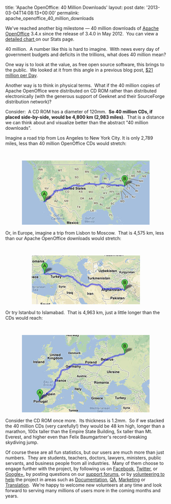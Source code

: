 title: 'Apache OpenOffice: 40 Million Downloads'
layout: post
date: '2013-03-04T14:08:13+00:00'
permalink: apache_openoffice_40_million_downloads

<p>We've reached another big milestone <span class="st">— 40 million downloads of <a href="http://www.openoffice.org/">Apache OpenOffice</a> 3.4.x since the release of 3.4.0 in May 2012.&nbsp; You can view a <a href="http://www.openoffice.org/stats/downloads.html">detailed chart </a>on our Stats page. </span></p><span class="st"> 
    <p>40 million.&nbsp; A number like this is hard to imagine.&nbsp; With news every day of government budgets and deficits in the trillions, what does 40 million mean?</p> 
    <p>One way is to look at the value, as free open source software, this brings to the public.&nbsp; We looked at it from this angle in a previous blog post, <a href="https://blogs.apache.org/OOo/entry/21_million_per_day">$21 million per Day</a>.</p> 
    <p>Another way is to think in physical terms.&nbsp; What if the 40 million copies of Apache OpenOffice were distributed on CD ROM rather than distributed electronically (with the generous support of Geeknet and their SourceForge distribution network)?</p> 
    <p>Consider:&nbsp; A CD ROM has a diameter of 120mm.&nbsp; <b>So 40 million CDs, if placed side-by-side, would be 4,800 km (2,983 miles)</b>.&nbsp; That is a distance we can think about and visualize better than the abstract &quot;40 million downloads&quot;.</p> 
    <p>Imagine a road trip from Los Angeles to New York City. It is only 2,789 miles, less than 40 million OpenOffice CDs would stretch:</p></span><span class="st"> 
    <p> </p></span> 
  <p><span class="st"><br /></span></p> 
  <p align="center"> 
  <a href="https://maps.google.com/maps?saddr=Los+Angeles,+CA&amp;daddr=New+York,+NY&amp;hl=en&amp;sll=34.052234,-118.243685&amp;sspn=0.87496,2.113495&amp;geocode=FYqYBwIdm77z-CkT2ifcXcfCgDH0CEYlb98v4g%3BFXFAbQIdK8KW-yk7CD_TpU_CiTFi_nfhBo8LyA&amp;oq=new+york+cit&amp;mra=ls&amp;t=m&amp;z=5">
  <img alt="L.A. to NYC" src="../images/blog/apache_openoffice_40_million_downloads_L.A._to_NYC.jpeg" />
  </a></p> 
  <p> </p> 
  <p>Or, in Europe, imagine a trip from Lisbon to Moscow.&nbsp; That is 4,575 km, less than our Apache OpenOffice downloads would stretch:</p> 
  <p><br /></p> 
  <div align="center"><a href="https://maps.google.com/maps?saddr=Lisbon,+Portugal&amp;daddr=Moscow,+Russia&amp;hl=en&amp;sll=37.904456,-96.124051&amp;sspn=26.56465,67.631836&amp;geocode=FbPmTgIdrGF0_yk78-RhGjMZDTHQNpDkvesABA%3BFQ6sUgMdgBc-AinJsNRz_Eq1RjFMz1dXzNZEPQ&amp;oq=mosc&amp;mra=ls&amp;t=m&amp;z=5">
  <img alt="Lisbon to Moscow" src="../images/blog/apache_openoffice_40_million_downloads_Istanbul_to_Iislamabad.jpeg" /></a></div> 
  <p> </p> 
  <p>Or try Istanbul to Islamabad.&nbsp; That is 4,963 km, just a little longer than the CDs would reach:</p> 
  <p><br /></p> 
  <p align="center">
  <a href="https://maps.google.com/maps?saddr=Istanbul,+Turkey&amp;daddr=Islamabad,+Pakistan&amp;hl=en&amp;ll=37.335224,51.020508&amp;spn=26.757286,67.631836&amp;sll=48.253941,33.310547&amp;sspn=22.527318,67.631836&amp;geocode=FdawcQIdQCe6ASlrCGgABKfKFDHQsAG8mP7M4Q%3BFYd_AgIdw9BaBCkvcpF40L_fODG2Ats7XFFZYA&amp;oq=islam&amp;mra=ls&amp;t=m&amp;z=5">
  <img alt="Istanbul to Iislamabad.jpg" src="../images/blog/apache_openoffice_40_million_downloads_Lisbon_to_Moscow.jpeg" />
  </a> </p> 
  <p>Consider the CD ROM once more.&nbsp; Its thickness is 1.2mm.&nbsp; So if we stacked the 40 million CDs (very carefully!) they would be 48 km high, longer than a marathon, 100x taller than the Empire State Building, 5x taller than Mt. Everest, and higher even than  Felix Baumgartner's record-breaking skydiving jump.<br /></p> 
  <p>Of course these are all fun statistics, but our users are much more than just numbers.&nbsp; They are students, teachers, doctors, lawyers, ministers, public servants, and business people from all industries.&nbsp; Many of them choose to engage further with the project, by following us on <a href="https://www.facebook.com/ApacheOO">Facebook</a>, <a href="https://www.facebook.com/ApacheOO">Twitter</a>, or <a href="https://plus.google.com/+openoffice">Google+</a>, by posting questions on our <a href="http://forum.openoffice.org/">support forums</a>, or by <a href="http://openoffice.apache.org/get-involved.html">volunteering to help</a> the project in areas such as <a href="http://openoffice.apache.org/orientation/intro-doc.html">Documentation</a>, <a href="http://openoffice.apache.org/orientation/intro-qa.html">QA</a>, <a href="http://openoffice.apache.org/orientation/intro-marketing.html">Marketing</a> or <a href="http://openoffice.apache.org/translate.html">Translation</a>.&nbsp; We're happy to welcome new volunteers at any time and look forward to serving many millions of users more in the coming months and years.</p>
